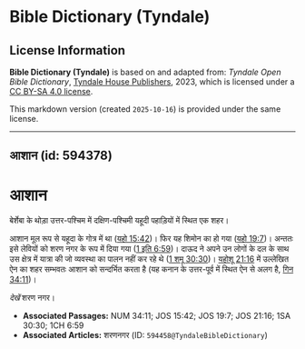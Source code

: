 # Bible Dictionary (Tyndale)

## License Information

**Bible Dictionary (Tyndale)** is based on and adapted from: _Tyndale Open Bible Dictionary_, [Tyndale House Publishers](https://tyndaleopenresources.com/), 2023, which is licensed under a [CC BY-SA 4.0 license](https://creativecommons.org/licenses/by-sa/4.0/legalcode.en).

This markdown version (created `2025-10-16`) is provided under the same license.



--------------------------------

## आशान (id: 594378)

आशान
====

बेर्शेबा के थोड़ा उत्तर\-पश्चिम में दक्षिण\-पश्चिमी यहूदी पहाड़ियों में स्थित एक शहर।

आशान मूल रूप से यहूदा के गोत्र में था ([यहो 15:42](https://ref.ly/Josh15:42))। फिर यह शिमोन का हो गया ([यहो 19:7](https://ref.ly/Josh19:7))। अन्ततः इसे लेवियों को शरण नगर के रूप में दिया गया ([1 इति 6:59](https://ref.ly/1Chr6:59))। दाऊद ने अपने उन लोगों के दल के साथ उस क्षेत्र में यात्रा की जो व्यवस्था का पालन नहीं कर रहे थे ([1 शमू 30:30](https://ref.ly/1Sam30:30))। [यहोशू 21:16](https://ref.ly/Josh21:16) में उल्लेखित ऐन का शहर सम्भवतः आशान को सन्दर्भित करता है (यह कनान के उत्तर\-पूर्व में स्थित ऐन से अलग है, [गिन 34:11](https://ref.ly/Num34:11))।

*देखें* शरण नगर।

* **Associated Passages:** NUM 34:11; JOS 15:42; JOS 19:7; JOS 21:16; 1SA 30:30; 1CH 6:59
* **Associated Articles:** शरणनगर (ID: `594458@TyndaleBibleDictionary`)

